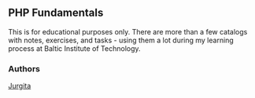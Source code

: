 ## PHP Fundamentals

This is for educational purposes only. There are more than a few catalogs with notes, exercises, and tasks - using them a lot during my learning process at Baltic Institute of Technology.

### Authors

[Jurgita](https://github.com/Jjurgita)
